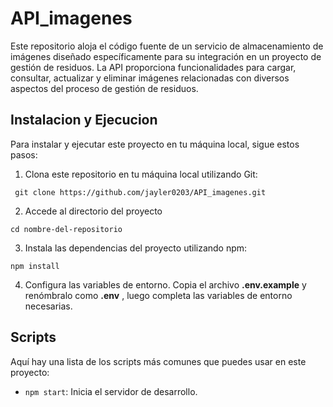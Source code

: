 # API_imagenes
Este repositorio aloja el código fuente de un servicio de almacenamiento de imágenes diseñado específicamente para su integración en un proyecto de gestión de residuos. La API proporciona funcionalidades para cargar, consultar, actualizar y eliminar imágenes relacionadas con diversos aspectos del proceso de gestión de residuos.
## Instalacion y Ejecucion
Para instalar y ejecutar este proyecto en tu máquina local, sigue estos pasos:
1. Clona este repositorio en tu máquina local utilizando Git:
```shell
 git clone https://github.com/jayler0203/API_imagenes.git 
 ```

2. Accede al directorio del proyecto
```shell
cd nombre-del-repositorio
```
3. Instala las dependencias del proyecto utilizando npm:
```shell
npm install
```
4. Configura las variables de entorno. Copia el archivo **.env.example** y renómbralo como **.env** , luego completa las variables de entorno necesarias.

## Scripts
Aquí hay una lista de los scripts más comunes que puedes usar en este proyecto:
- `npm start`: Inicia el servidor de desarrollo.


